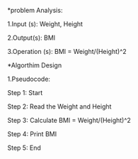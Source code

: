 *problem Analysis:

1.Input (s): Weight, Height

2.Output(s): BMI

3.Operation (s): BMI = Weight/(Height)^2

*Algorthim Design

1.Pseudocode:

Step 1: Start

Step 2: Read the Weight and Height

Step 3: Calculate BMI = Weight/(Height)^2

Step 4: Print BMI

Step 5: End
